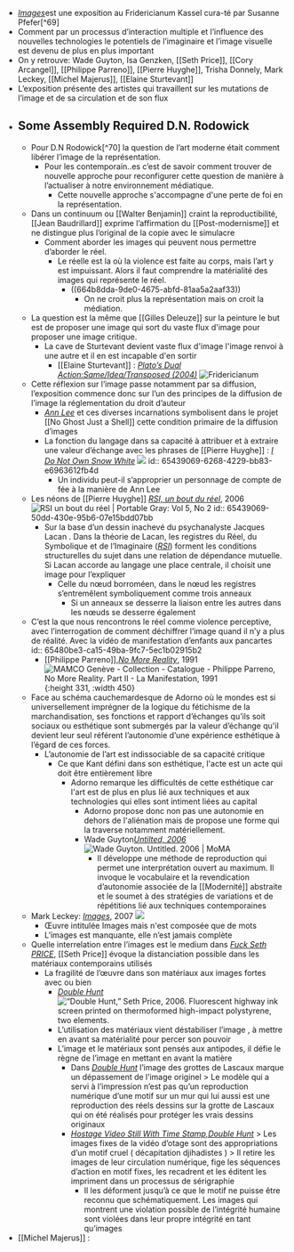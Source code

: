 - [*Images*](https://archiv3.fridericianum.org/exhibitions/images)est une exposition au Fridericianum Kassel cura-té par Susanne Pfefer[^69]
- Comment par un processus d’interaction multiple et l’influence des nouvelles technologies le potentiels de l’imaginaire et l’image visuelle est devenu de plus en plus important
- On y retrouve: Wade Guyton, Isa Genzken, [[Seth Price]], [[Cory Arcangel]], [[Philippe Parreno]], [[Pierre Huyghe]], Trisha Donnely, Mark Leckey, [[Michel Majerus]], [[Elaine Sturtevant]]
- L’exposition présente des artistes qui travaillent sur les mutations de l’image et de sa circulation et de son flux
- ## Some Assembly Required D.N. Rodowick
	- Pour D.N Rodowick[^70] la question de l’art moderne était comment libérer l’image de la représentation.
		- Pour les contemporain..es c’est de savoir comment trouver de nouvelle approche pour reconfigurer cette question de manière à l’actualiser à notre environnement médiatique.
			- Cette nouvelle approche s'accompagne d'une perte de foi en la représentation.
	- Dans un continuum ou [[Walter Benjamin]] craint la reproductibilité, [[Jean Baudrillard]] exprime l’affirmation du [[Post-modernisme]] et ne distingue plus l’original de la copie avec le simulacre
		- Comment aborder les images qui peuvent nous permettre d’aborder le réel.
			- Le réelle est la où la violence est faite au corps, mais l’art y est impuissant. Alors il faut comprendre la matérialité des images qui représente le réel.
				- ((664b8dda-9de0-4675-abfd-81aa5a2aaf33))
					- On ne croit plus la représentation mais on croit la médiation.
	- La question est la même que [[Gilles Deleuze]] sur la peinture le but est de proposer une image qui sort du vaste flux d'image pour proposer une image critique.
		- La cave de Sturtevant devient vaste flux d'image l'image renvoi à une autre et il en est incapable d'en sortir
			- [[Elaine Sturtevant]] : [*Plato’s Dual Action:Same/Idea/Transposed (2004)*](https://archiv3.fridericianum.org/exhibitions/images) ![Fridericianum](https://archiv3.fridericianum.org/img/5529fb68db560cd2/sturtevant-01-fabian-frinzel.jpg)
	- Cette réflexion sur l’image passe notamment par sa diffusion, l’exposition commence donc sur l’un des principes de la diffusion de l’image la réglementation du droit d’auteur
		- [*Ann Lee*](https://www.pinaultcollection.com/fr/boursedecommerce/autour-dannlee) et ces diverses incarnations symbolisent dans le projet [[No Ghost Just a Shell]] cette condition primaire de la diffusion d’images
		- La fonction du langage dans sa capacité à attribuer et à extraire une valeur d’échange avec les phrases de [[Pierre Huyghe]] : [*I Do Not Own Snow White*](https://www.e-flux.com/criticism/238651/images) ![](https://images.e-flux-systems.com/aa_2016_04_01_Pierre-Huyghe-01-%C2%A9-Photo-Nicolas-Wefers.jpg,1600)
		  id:: 65439069-6268-4229-bb83-e6963612fb4d
			- Un individu peut-il s’approprier un personnage de compte de fée à la manière de Ann Lee
	- Les néons de [[Pierre Huyghe]] [*RSI, un bout du réel*](https://www.journals.uchicago.edu/doi/abs/10.1086/722788?journalCode=pog), 2006 ![RSI un bout du réel | Portable Gray: Vol 5, No 2](https://www.journals.uchicago.edu/cms/10.1086/722788/asset/images/medium/fg1.gif)
	  id:: 65439069-50dd-430e-95b6-07e15bdd07bb
		- Sur la base d’un dessin inachevé du psychanalyste Jacques Lacan . Dans la théorie de Lacan, les registres du Réel, du Symbolique et de l’Imaginaire ([*RSI*](https://www.journals.uchicago.edu/doi/abs/10.1086/722788?journalCode=pog)) forment les conditions structurelles du sujet dans une relation de dépendance mutuelle. Si Lacan accorde au langage une place centrale, il choisit une image pour l’expliquer
			- Celle du nœud borroméen, dans le nœud les registres s’entremêlent symboliquement comme trois anneaux
				- Si un anneaux se desserre la liaison entre les autres dans les nœuds se desserre également
	- C’est la que nous rencontrons le réel comme violence perceptive, avec l’interrogation de comment déchiffrer l’image quand il n’y a plus de réalité. Avec la vidéo de manifestation d’enfants aux pancartes
	  id:: 65480be3-ca15-49ba-9fc7-5ec1b02915b2
		- [[Philippe Parreno]],[*No More Reality*](https://www.youtube.com/watch?v=IuApQjAksNw), 1991 ![MAMCO Genève - Collection - Catalogue - Philippe Parreno, No More Reality.  Part II - La Manifestation, 1991](https://www.mamco.ch/download/collection/ap/Object_13844_extraLarge.jpg/MAMCO-ParrenoP-1995-327.jpg){:height 331, :width 450}
	- Face au schéma cauchemardesque de Adorno où le mondes est si universellement imprégner de la logique du fétichisme de la marchandisation, ses fonctions et rapport d’échanges qu’ils soit sociaux ou esthétique sont submergés par la valeur d’échange qu'il devient leur seul référent l’autonomie d’une expérience esthétique à l’égard de ces forces.
		- L’autonomie de l’art est indissociable de sa capacité critique
			- Ce que Kant défini dans son esthétique, l'acte est un acte qui doit être entièrement libre
				- Adorno remarque les difficultés de cette esthétique car l'art est de plus en plus lié aux techniques et aux technologies qui elles sont intiment liées au capital
					- Adorno propose donc non pas une autonomie en dehors de l'aliénation mais de propose une forme qui la traverse notamment matériellement.
					- Wade Guyton[*Untilted, 2006*](https://www.moma.org/collection/works/106997) ![Wade Guyton. Untitled. 2006 | MoMA](https://www.moma.org/media/W1siZiIsIjE1OTE4OSJdLFsicCIsImNvbnZlcnQiLCItcXVhbGl0eSA5MCAtcmVzaXplIDIwMDB4MjAwMFx1MDAzZSJdXQ.jpg?sha=ac6ac61f59fa698f)
						- Il développe une méthode de reproduction qui permet une interprétation ouvert au maximum. Il invoque le vocabulaire et la revendication d’autonomie associée de la [[Modernité]]  abstraite et le soumet à des stratégies de variations et de répétitions lié aux techniques contemporaines
	- Mark Leckey: [*Images*](https://www.galeriebuchholz.de/exhibitions/leckey-07#_ec=images%7C%7C0), 2007 ![](https://www.galeriebuchholz.de/wp-content/uploads/2013/04/ML_F_2007_01.002.L-e1490889419294-1000x1263.jpg)
		- Œuvre intitulée Images mais n'est composée que de mots
		- L’images est manquante, elle n’est jamais complète
	- Quelle interrelation entre l’images est le medium dans [*Fuck Seth PRICE*](http://sethpricestudio.com/bookarchive/EFFESPE.pdf), [[Seth Price]] évoque la distanciation possible dans les matériaux contemporains utilisés
		- La fragilité de l’œuvre dans son matériaux aux images fortes avec ou bien
			- [*Double Hunt*](https://sethpriceimages.com/post/78862839544/double-hunt-seth-price-2006-fluorescent) ![“Double Hunt,” Seth Price, 2006. Fluorescent highway ink screen printed on thermoformed high-impact polystyrene, two elements.](https://64.media.tumblr.com/46e0d4797885292ace0e33fcd637b0c3/tumblr_n22vu4OMgf1s3dviwo1_1280.jpg)
			- L’utilisation des matériaux vient déstabiliser l’image , à mettre en avant sa matérialité pour percer son pouvoir
			- L’image et le matériaux sont pensés aux antipodes, il défie le règne de l’image en mettant en avant la matière
				- Dans [*Double Hunt*](https://sethpriceimages.com/post/78862839544/double-hunt-seth-price-2006-fluorescent) l’image des grottes de Lascaux marque un dépassement de l’image originel > Le modèle qui a servi à l’impression n’est pas qu’un reproduction numérique d’une motif sur un mur qui lui aussi est une reproduction des réels dessins sur la grotte de Lascaux qui on été réalisés pour protéger les vrais dessins originaux
				- [*Hostage Video Still With Time Stamp,*](https://sethpriceimages.com/post/43415521935/hostage-video-still-with-time-stamp-seth-price)[*Double Hunt*](https://sethpriceimages.com/post/78862839544/double-hunt-seth-price-2006-fluorescent) > Les images fixes de la vidéo d’otage sont des appropriations d’un motif cruel ( décapitation djihadistes ) > Il retire les images de leur circulation numérique, fige les séquences d’action en motif fixes, les recadrent et les éditent les impriment dans un processus de sérigraphie
					- Il les déforment jusqu’à ce que le motif ne puisse être reconnu que schématiquement. Les images qui montrent une violation possible de l’intégrité humaine sont violées dans leur propre intégrité en tant qu’images
- [[Michel Majerus]] :